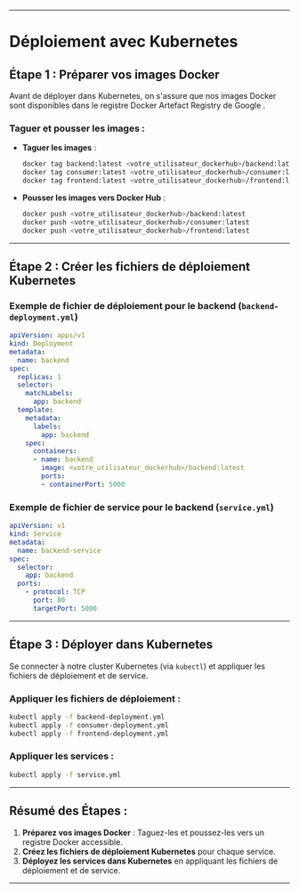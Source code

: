 
---

# Déploiement avec Kubernetes  

## Étape 1 : Préparer vos images Docker  

Avant de déployer dans Kubernetes, on s'assure que nos images Docker sont disponibles dans le registre Docker Artefact Registry de Google .  

### Taguer et pousser les images :  
- **Taguer les images** :  
  ```bash
  docker tag backend:latest <votre_utilisateur_dockerhub>/backend:latest
  docker tag consumer:latest <votre_utilisateur_dockerhub>/consumer:latest
  docker tag frontend:latest <votre_utilisateur_dockerhub>/frontend:latest
  ```
- **Pousser les images vers Docker Hub** :  
  ```bash
  docker push <votre_utilisateur_dockerhub>/backend:latest
  docker push <votre_utilisateur_dockerhub>/consumer:latest
  docker push <votre_utilisateur_dockerhub>/frontend:latest
  ```  

---

## Étape 2 : Créer les fichiers de déploiement Kubernetes  

### Exemple de fichier de déploiement pour le backend (`backend-deployment.yml`)  
```yaml
apiVersion: apps/v1
kind: Deployment
metadata:
  name: backend
spec:
  replicas: 1
  selector:
    matchLabels:
      app: backend
  template:
    metadata:
      labels:
        app: backend
    spec:
      containers:
      - name: backend
        image: <votre_utilisateur_dockerhub>/backend:latest
        ports:
        - containerPort: 5000
```

### Exemple de fichier de service pour le backend (`service.yml`)  
```yaml
apiVersion: v1
kind: Service
metadata:
  name: backend-service
spec:
  selector:
    app: backend
  ports:
    - protocol: TCP
      port: 80
      targetPort: 5000
```  

---

## Étape 3 : Déployer dans Kubernetes  

Se connecter à notre cluster Kubernetes (via `kubectl`) et appliquer les fichiers de déploiement et de service.  

### Appliquer les fichiers de déploiement :  
```bash
kubectl apply -f backend-deployment.yml
kubectl apply -f consumer-deployment.yml
kubectl apply -f frontend-deployment.yml
```

### Appliquer les services :  
```bash
kubectl apply -f service.yml
```  

---

## Résumé des Étapes :  

1. **Préparez vos images Docker** : Taguez-les et poussez-les vers un registre Docker accessible.  
2. **Créez les fichiers de déploiement Kubernetes** pour chaque service.  
3. **Déployez les services dans Kubernetes** en appliquant les fichiers de déploiement et de service.  

--- 
